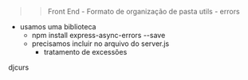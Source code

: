 >> Front End - Formato de organização de pasta
> utils - errors

- usamos uma biblioteca
    - npm install express-async-errors --save
    - precisamos incluir no arquivo do server.js
        - tratamento de excessões
        
djcurs
